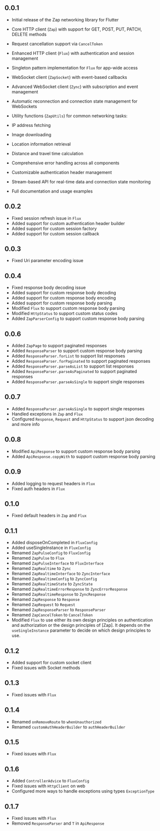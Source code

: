 ## 0.0.1

- Initial release of the Zap networking library for Flutter
- Core HTTP client (`Zap`) with support for GET, POST, PUT, PATCH, DELETE methods
- Request cancellation support via `CancelToken`
- Enhanced HTTP client (`Flux`) with authentication and session management
- Singleton pattern implementation for `Flux` for app-wide access
- WebSocket client (`ZapSocket`) with event-based callbacks
- Advanced WebSocket client (`Zync`) with subscription and event management
- Automatic reconnection and connection state management for WebSockets
- Utility functions (`ZapUtils`) for common networking tasks:

- IP address fetching
- Image downloading
- Location information retrieval
- Distance and travel time calculation



- Comprehensive error handling across all components
- Customizable authentication header management
- Stream-based API for real-time data and connection state monitoring
- Full documentation and usage examples

## 0.0.2

- Fixed session refresh issue in `Flux`
- Added support for custom authentication header builder
- Added support for custom session factory
- Added support for custom session callback

## 0.0.3

- Fixed Uri parameter encoding issue

## 0.0.4

- Fixed response body decoding issue
- Added support for custom response body decoding
- Added support for custom response body encoding
- Added support for custom response body parsing
- Modified `Flux` to support custom response body parsing
- Modified `HttpStatus` to support custom status codes
- Added `ZapParserConfig` to support custom response body parsing

## 0.0.6

- Added `ZapPage` to support paginated responses
- Added `ResponseParser` to support custom response body parsing
- Added `ResponseParser.forList` to support list responses
- Added `ResponseParser.forPaginated` to support paginated responses
- Added `ResponseParser.parseAsList` to support list responses
- Added `ResponseParser.parseAsPaginated` to support paginated responses
- Added `ResponseParser.parseAsSingle` to support single responses

## 0.0.7

- Added `ResponseParser.parseAsSingle` to support single responses
- Handled exceptions in `Zap` and `Flux`
- Configured `Response`, `Request` and `HttpStatus` to support json decoding and more info

## 0.0.8

- Modified `ApiResponse` to support custom response body parsing
- Added `ApiResponse.copyWith` to support custom response body parsing

## 0.0.9

- Added logging to request headers in `Flux`
- Fixed auth headers in `Flux`

## 0.1.0

- Fixed default headers in `Zap` and `Flux`

## 0.1.1

- Added disposeOnCompleted in `FluxConfig`
- Added useSingleInstance in `FluxConfig`
- Renamed `ZapPulseConfig` to `FluxConfig`
- Renamed `ZapPulse` to `Flux`
- Renamed `ZapPulseInterface` to `FluxInterface`
- Renamed `ZapRealtime` to `Zync`
- Renamed `ZapRealtimeInterface` to `ZyncInterface`
- Renamed `ZapRealtimeConfig` to `ZyncConfig`
- Renamed `ZapRealtimeState` to `ZyncState`
- Renamed `ZapRealtimeErrorResponse` to `ZyncErrorResponse`
- Renamed `ZapRealtimeResponse` to `ZyncResponse`
- Renamed `ZapResponse` to `Response`
- Renamed `ZapRequest` to `Request`
- Renamed `ZapResponseParser` to `ResponseParser`
- Renamed `ZapCancelToken` to `CancelToken`
- Modified `Flux` to use either its own design principles on authentication and authorization or the design principles of [Zap]. It depends on the `useSingleInstance` parameter to decide on which design principles to use.

## 0.1.2

- Added support for custom socket client
- Fixed issues with Socket methods

## 0.1.3

- Fixed issues with `Flux`

## 0.1.4

- Renamed `onRemoveRoute` to `whenUnauthorized`
- Renamed `customAuthHeaderBuilder` to `authHeaderBuilder`

## 0.1.5

- Fixed issues with `Flux`

## 0.1.6

- Added `ControllerAdvice` to `FluxConfig`
- Fixed issues with `HttpClient` on web
- Configured more ways to handle exceptions using types `ExceptionType`

## 0.1.7

- Fixed issues with `Flux`
- Removed `ResponseParser` and `T` in `ApiResponse`